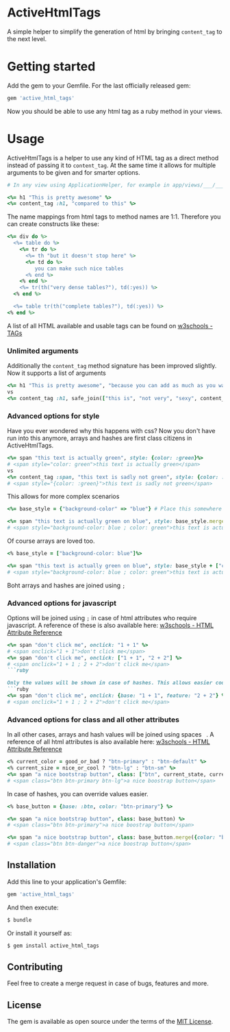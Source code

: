 # ActiveHtmlTags

A simple helper to simplify the generation of html by bringing `content_tag` to the next level.

# Getting started

Add the gem to your Gemfile. For the last officially released gem:

```ruby
gem 'active_html_tags'
```

Now you should be able to use any html tag as a ruby method in your views.

# Usage

ActiveHtmlTags is a helper to use any kind of HTML tag as a direct method instead of passing it to `content_tag`. At the same time it allows for multiple arguments to be given and for smarter options.

```ruby
# In any view using ApplicationHelper, for example in app/views/___/___.html.erb or app/views/layouts/application.html.erb

<%= h1 "This is pretty awesome" %>
<%= content_tag :h1, "compared to this" %>
```

The name mappings from html tags to method names are 1:1. Therefore you can create constructs like these:
```ruby
<%= div do %>
  <%= table do %>
    <%= tr do %>
      <%= th "but it doesn't stop here" %>
      <%= td do %>
         you can make such nice tables
      <% end %>
    <% end %>
    <%= tr(th("very dense tables?"), td(:yes)) %>
  <% end %>

  <%= table tr(th("complete tables?"), td(:yes)) %>
<% end %>
```

A list of all HTML available and usable tags can be found on [w3schools - TAGs](https://www.w3schools.com/TAGs/)

### Unlimited arguments

Additionally the `content_tag` method signature has been improved slightly. Now it supports a list of arguments
```ruby
<%= h1 "This is pretty awesome", "because you can add as much as you want", small("and what you want") %>
vs
<%= content_tag :h1, safe_join(["this is", "not very", "sexy", content_tag(:small, "or readable")], " ") %>
```

### Advanced options for style

Have you ever wondered why this happens with css? Now you don't have run into this anymore, arrays and hashes are first class citizens in ActiveHtmlTags.

```ruby
<%= span "this text is actually green", style: {color: :green}%>
# <span style="color: green">this text is actually green</span>
vs
<%= content_tag :span, "this text is sadly not green", style: {color: :green}%>
# <span style="{color: :green}">this text is sadly not green</span>
```

This allows for more complex scenarios
```ruby
<%= base_style = {"background-color" => "blue"} # Place this somewhere nicely to allow for compositon. %>

<%= span "this text is actually green on blue", style: base_style.merge({color: :green}) %>
# <span style="background-color: blue ; color: green">this text is actually green on blue</span>
```

Of course arrays are loved too.
```ruby
<% base_style = ["background-color: blue"]%>

<%= span "this text is actually green on blue", style: base_style + ["color: green"] %>
# <span style="background-color: blue ; color: green">this text is actually green on blue</span>
```

Boht arrays and hashes are joined using ` ; `

### Advanced options for javascript

Options will be joined using ` ; ` in case of html attributes who require javascript. A reference of these is also available here: [w3schools - HTML Attribute Reference](https://www.w3schools.com/tags/ref_attributes.asp)
```ruby
<%= span "don't click me", onclick: "1 + 1" %>
# <span onclick="1 + 1">don't click me</span>
<%= span "don't click me", onclick: ["1 + 1", "2 + 2"] %>
# <span onclick="1 + 1 ; 2 + 2">don't click me</span>
```ruby

Only the values will be shown in case of hashes. This allows easier code re-use and overwriting.
```ruby
<%= span "don't click me", onclick: {base: "1 + 1", feature: "2 + 2"} %>
# <span onclick="1 + 1 ; 2 + 2">don't click me</span>
```

### Advanced options for class and all other attributes

In all other cases, arrays and hash values will be joined using spaces ` `. A reference of all html attributes is also available here: [w3schools - HTML Attribute Reference](https://www.w3schools.com/tags/ref_attributes.asp)

```ruby
<% current_color = good_or_bad ? "btn-primary" : "btn-default" %>
<% current_size = nice_or_cool ? "btn-lg" : "btn-sm" %>
<%= span "a nice bootstrap button", class: ["btn", current_state, current_size] %>
# <span class="btn btn-primary btn-lg">a nice boostrap button</span>
```

In case of hashes, you can override values easier.
```ruby
<% base_button = {base: :btn, color: "btn-primary"} %>

<%= span "a nice bootstrap button", class: base_button) %>
# <span class="btn btn-primary">a nice boostrap button</span>

<%= span "a nice bootstrap button", class: base_button.merge({color: "btn-danger"}) %>
# <span class="btn btn-danger">a nice boostrap button</span>
```

## Installation
Add this line to your application's Gemfile:

```ruby
gem 'active_html_tags'
```

And then execute:
```bash
$ bundle
```

Or install it yourself as:
```bash
$ gem install active_html_tags
```

## Contributing

Feel free to create a merge request in case of bugs, features and more.

## License
The gem is available as open source under the terms of the [MIT License](https://opensource.org/licenses/MIT).
